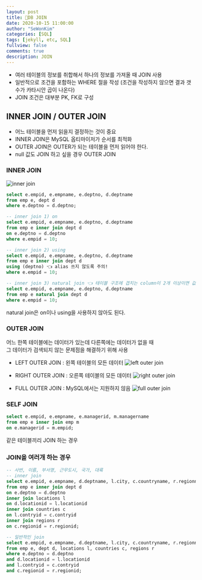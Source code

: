 ```yaml
---
layout: post
title: 🌈DB JOIN
date: 2020-10-15 11:00:00
author: "SeWonKim"
categories: [SQL]
tags: [jekyll, etc, SQL]
fullview: false
comments: true
description: JOIN
---
```


- 여러 테이블의 정보를 취합해서 하나의 정보를 가져올 때 JOIN 사용
- 일반적으로 조건을 포함하는 WHERE 절을 작성 (조건을 작성하지 않으면 결과 갯수가 카타시안 곱이 나온다)
- JOIN 조건은 대부분 PK, FK로 구성

## INNER JOIN / OUTER JOIN


- 어느 테이블을 먼저 읽을지 결정하는 것이 중요
- INNER JOIN은 MySQL 옵티마이저가 순서를 최적화
- OUTER JOIN은 OUTER가 되는 테이블을 먼저 읽어야 한다.
- null 값도 JOIN 하고 싶을 경우 OUTER JOIN

### INNER JOIN

![inner join](https://camo.githubusercontent.com/a8fc07a00af9d97c2898104cb7881a0519983ee570fdb711aed5dd6ee318b016/68747470733a2f2f696d67312e6461756d63646e2e6e65742f7468756d622f523132383078302f3f73636f64653d6d746973746f72793226666e616d653d687474702533412532462532466366696c65392e75662e746973746f72792e636f6d253246696d61676525324639393739394633453541383134384437303336363539)

```SQL
select e.empid, e.empname, e.deptno, d.deptname
from emp e, dept d
where e.deptno = d.deptno;

-- inner join 1) on
select e.empid, e.empname, e.deptno, d.deptname
from emp e inner join dept d
on e.deptno = d.deptno
where e.empid = 10;

-- inner join 2) using
select e.empid, e.empname, e.deptno, d.deptname
from emp e inner join dept d
using (deptno) 👈 alias 쓰지 않도록 주의!
where e.empid = 10;

-- inner join 3) natural join 👈 테이블 구조에 겹치는 column이 2개 이상이면 값이 안나올 수도 있다.
select e.empid, e.empname, e.deptno, d.deptname
from emp e natural join dept d
where e.empid = 10;
```

natural join은 on이나 using을 사용하지 않아도 된다.


### OUTER JOIN

어느 한쪽 테이블에는 데이터가 있는데 다른쪽에는 데이터가 없을 때     
그 데이터가 검색되지 않는 문제점을 해결하기 위해 사용

- LEFT OUTER JOIN : 왼쪽 테이블의 모든 데이터
![left outer join](https://camo.githubusercontent.com/c76a34d9927d99d7def46c2839694677d160586ca2af3eff32d98fa2ae969568/68747470733a2f2f696d67312e6461756d63646e2e6e65742f7468756d622f523132383078302f3f73636f64653d6d746973746f72793226666e616d653d687474702533412532462532466366696c65362e75662e746973746f72792e636f6d253246696d61676525324639393745374634313541383134393035303746303237)

- RIGHT OUTER JOIN : 오른쪽 테이블의 모든 데이터
![right outer join](https://camo.githubusercontent.com/371a3f188280420a933172a212f74285204b85837603ae3cb973c77eb66be74d/68747470733a2f2f696d67312e6461756d63646e2e6e65742f7468756d622f523132383078302f3f73636f64653d6d746973746f72793226666e616d653d687474702533412532462532466366696c6532352e75662e746973746f72792e636f6d253246696d61676525324639393834434533353541383134393138304142443144)

- FULL OUTER JOIN : MySQL에서는 지원하지 않음
![full outer join](https://camo.githubusercontent.com/8b69d9df60427a56c5ffd62ad4d9468150dc645331e15ce27ad22e09c71d09bb/68747470733a2f2f696d67312e6461756d63646e2e6e65742f7468756d622f523132383078302f3f73636f64653d6d746973746f72793226666e616d653d687474702533412532462532466366696c6532342e75662e746973746f72792e636f6d253246696d61676525324639393139354633343541383134393339314245304333)

### SELF JOIN 

```SQL
select e.empid, e.empname, e.managerid, m.managername
from emp e inner join emp m
on e.managerid = m.empid;
```

같은 테이블끼리 JOIN 하는 경우

### JOIN을 여러개 하는 경우
```SQL
-- 사번, 이름, 부서명, 근무도시, 국가, 대륙
-- inner join
select e.empid, e.empname, d.deptname, l.city, c.countryname, r.regionname
from emp e inner join dept d
on e.deptno = d.deptno
inner join locations l
on d.locationid = l.locationid
inner join countries c
on l.contryid = c.contryid
inner join regions r
on c.regionid = r.regionid;

-- 일반적인 join
select e.empid, e.empname, d.deptname, l.city, c.countryname, r.regionname
from emp e, dept d, locations l, countries c, regions r
where e.deptno = d.deptno
and d.locationid = l.locationid
and l.contryid = c.contryid
and c.regionid = r.regionid; 
```
